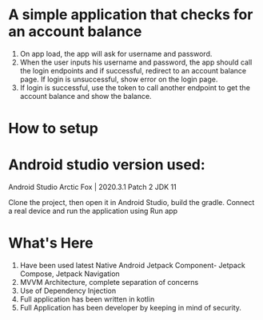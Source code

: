 # A simple application that checks for an account balance

1. On app load, the app will ask for username and password.
2. When the user inputs his username and password, the app should call the login endpoints and if  successful, redirect to an account balance page.
If login is unsuccessful, show error on the login page.
3. If login is successful, use the token to call another endpoint to get the account balance and show the  balance.


# How to setup

# Android studio version used:
Android Studio Arctic Fox | 2020.3.1 Patch 2
JDK 11

Clone the project, then open it in Android Studio, build the gradle.
Connect a real device and run the application using Run app


# What's Here
1. Have been used latest Native Android Jetpack Component- Jetpack Compose, Jetpack Navigation
2. MVVM Architecture, complete separation of concerns
3. Use of Dependency Injection
4. Full application has been written in kotlin
5. Full Application has been developer by keeping in mind of security.




